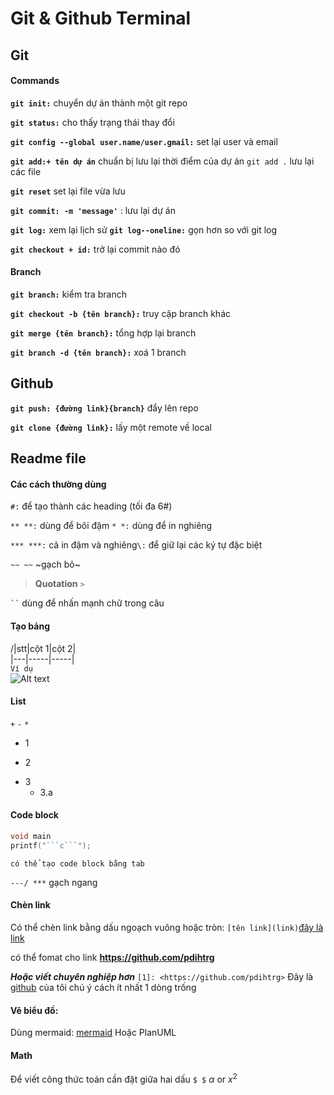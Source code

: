 # Git & Github Terminal
## Git
#### Commands
**`git init:`** chuyển dự án thành một git repo

**`git status:`**  cho thấy trạng thái thay đổi

**`git config --global user.name/user.gmail:`** set lại user và email

**`git add:+ tên dự án`** chuẩn bị lưu lại thời điểm của dự án
`git add .` lưu lại các file

**`git reset`** set lại file vừa lưu

**`git commit: -m 'message'`** : lưu lại dự án

**`git log:`** xem lại lịch sử
**`git log--oneline:`** gọn hơn so với git log

**`git checkout + id:`** trở lại commit nào đó

#### Branch
**`git branch:`** kiểm tra branch

**`git checkout -b {tên branch}:`** truy cập branch khác

**`git merge {tên branch}:`** tổng hợp lại branch

**`git branch -d {tên branch}:`** xoá 1 branch

## Github
**`git push: {đường link}{branch}`** đẩy lên repo

**`git clone {đường link}:`** lấy một remote về local






## Readme file
#### Các cách thường dùng
`#:` để tạo thành các heading (tối đa 6#)

`** **:` dùng để bôi đậm         `* *:` dùng để in nghiêng   

`*** ***:` cả in đậm và nghiêng`\:` để giữ lại các ký tự 
đặc biệt

`~~ ~~`   ~gạch bỏ~

>**Quotation** `>`  

` `` ` dùng để nhấn mạnh chữ trong câu

#### Tạo bảng
/|stt|cột 1|cột 2|           
|---|-----|-----|                  
`Ví dụ `  
![Alt text](image-1.png)
#### List
`+` `-` `*`
+ 1
- 2
* 3
  * 3.a


#### Code block
```c
void main
printf("```c```"); 
 ```

    có thể tạo code block bằng tab

`---/ ***` gạch ngang

#### Chèn link 
Có thể chèn link bằng dấu ngoạch vuông hoặc tròn: 
`[tên link](link)`[đây là link](https://github.com/pdihtrg)

có thể fomat cho link **<https://github.com/pdihtrg>**

***Hoặc viết chuyên nghiệp hơn***
`[1]: <https://github.com/pdihtrg>`
Đây là [github][1] của tôi 
chú ý cách ít nhất 1 dòng trống

[1]:<https://github.com/pdihtrg>
#### Vẽ biểu đồ:
Dùng mermaid: [mermaid](https:/mermaid-js.github.io/mermaid/#/)
Hoặc PlanUML

#### Math
Để viết công thức toán cần đặt giữa hai dấu `$ $` $\alpha$ or  $x^2$
